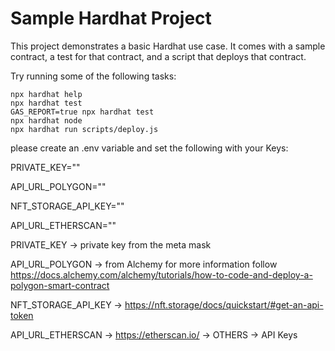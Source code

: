 # Sample Hardhat Project

This project demonstrates a basic Hardhat use case. It comes with a sample contract, a test for that contract, and a script that deploys that contract.

Try running some of the following tasks:

```shell
npx hardhat help
npx hardhat test
GAS_REPORT=true npx hardhat test
npx hardhat node
npx hardhat run scripts/deploy.js
```


please create an .env variable and set the following with your Keys: 

PRIVATE_KEY=""

API_URL_POLYGON=""

NFT_STORAGE_API_KEY=""

API_URL_ETHERSCAN=""

PRIVATE_KEY -> private key from the meta mask

API_URL_POLYGON -> from Alchemy for more information follow https://docs.alchemy.com/alchemy/tutorials/how-to-code-and-deploy-a-polygon-smart-contract

NFT_STORAGE_API_KEY -> https://nft.storage/docs/quickstart/#get-an-api-token

API_URL_ETHERSCAN -> https://etherscan.io/ -> OTHERS -> API Keys
